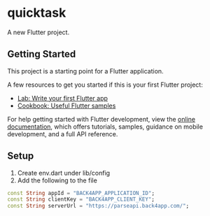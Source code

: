 # quicktask

A new Flutter project.

## Getting Started

This project is a starting point for a Flutter application.

A few resources to get you started if this is your first Flutter project:

-   [Lab: Write your first Flutter app](https://docs.flutter.dev/get-started/codelab)
-   [Cookbook: Useful Flutter samples](https://docs.flutter.dev/cookbook)

For help getting started with Flutter development, view the
[online documentation](https://docs.flutter.dev/), which offers tutorials,
samples, guidance on mobile development, and a full API reference.

## Setup

1. Create env.dart under lib/config
2. Add the following to the file

```dart
const String appId = "BACK4APP_APPLICATION_ID";
const String clientKey = "BACK4APP_CLIENT_KEY";
const String serverUrl = "https://parseapi.back4app.com/";
```
